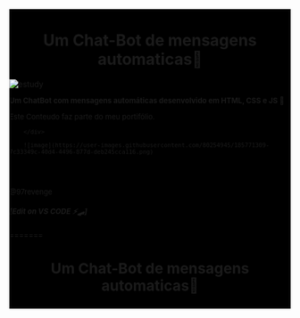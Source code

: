 
   <div style="background-color: black; align-content: center;">
        <h1 style="align-items: center; border-radius: 6em; ">
            <p style=" text-align: center; margin:5px; padding: 0 20px 0 20px ">Um Chat-Bot de mensagens automaticas🤖</p>
        </h1>
            <img style="align-content: center;"src="https://64.media.tumblr.com/96bbc96af4d48d633bebb993c52e637f/cd265649d5c353e8-79/s540x810/efa7c1b8ced2790881b6e19c309ccb5a5d2e47aa.gifv" alt="estudy">
        <div style="font-size: small; text-align:;">
        <p style="border-radius: 10em;"><strong>Um ChatBot com mensagens automáticas desenvolvido em HTML, CSS e JS 🔆<br></strong>
            <p>Este Conteudo faz parte do meu portifólio. </p>
        </p>
        
        </div>
        
        ![image](https://user-images.githubusercontent.com/80254945/185771309-7c33349c-40d4-4496-877d-deb245cca116.png)

     
       





        
<br>
<br>
<br>
@97revenge

 ##### [_Edit on VS CODE_  ⚡️🛹]

=======
<h1 style " text-align: center;">
    <p style="text-align: center; "><str>Um Chat-Bot de mensagens automaticas</str>🤖</p>
</h1>


